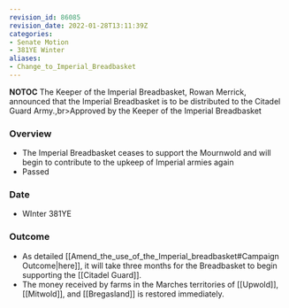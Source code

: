 ```yaml
---
revision_id: 86085
revision_date: 2022-01-28T13:11:39Z
categories:
- Senate Motion
- 381YE Winter
aliases:
- Change_to_Imperial_Breadbasket
---
```



__NOTOC__
The Keeper of the Imperial Breadbasket, Rowan Merrick, announced that the Imperial Breadbasket is to be distributed to the Citadel Guard Army.,br>Approved by the Keeper of the Imperial Breadbasket
### Overview
* The Imperial Breadbasket ceases to support the Mournwold and will begin to contribute to the upkeep of Imperial armies again
* Passed
### Date
* WInter 381YE
### Outcome
* As detailed [[Amend_the_use_of_the_Imperial_breadbasket#Campaign Outcome|here]], it will take three months for the Breadbasket to begin supporting the [[Citadel Guard]].
* The money received by farms in the Marches territories of [[Upwold]],[[Mitwold]], and [[Bregasland]] is restored immediately.